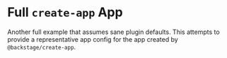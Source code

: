 # Full `create-app` App

Another full example that assumes sane plugin defaults. This attempts to provide
a representative app config for the app created by `@backstage/create-app`.
